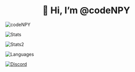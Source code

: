 <h1 align="center">👋 Hi, I’m @codeNPY</h1>
<p> <img src="https://komarev.com/ghpvc/?username=codenpy&label=Profile%20views&color=0e75b6&style=flat" alt="codeNPY" /> </p>
<p> <img alt="Stats" src="https://my-readme-five.vercel.app/api?username=codeNPYS&count_private=true&show_icons=true&show_icons=true&theme=dracula" /> </p>
<p> <img alt="Stats2" src="https://github-readme-streak-stats.herokuapp.com/?user=codeNPYS&theme=dracula" /> </p>
<p> <img alt="Languages" src="https://my-readme-five.vercel.app/api/top-langs/?username=codeNPYS&layout=compact&langs_count=10&show_icons=true&theme=dracula" /> </p>
<a href="https://discord.com/users/1288476194915876896"><img src="https://lanyard.cnrad.dev/api/1288476194915876896?borderRadius=20px&bg=00000000" alt="Discord" /></a>
